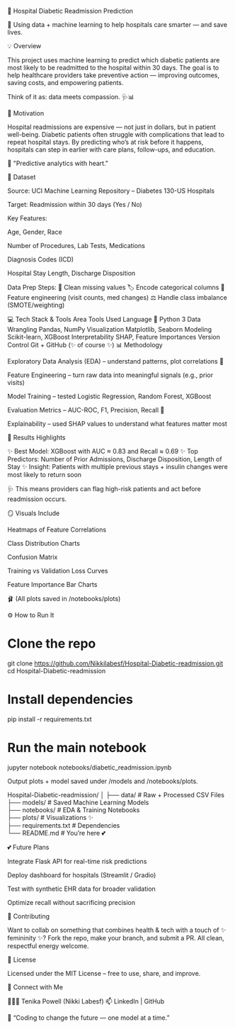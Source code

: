 🌸 Hospital Diabetic Readmission Prediction

💖 Using data + machine learning to help hospitals care smarter — and save lives.



💡 Overview

This project uses machine learning to predict which diabetic patients are most likely to be readmitted to the hospital within 30 days. The goal is to help healthcare providers take preventive action — improving outcomes, saving costs, and empowering patients.

Think of it as: data meets compassion. 🩺📊

🎯 Motivation

Hospital readmissions are expensive — not just in dollars, but in patient well-being. Diabetic patients often struggle with complications that lead to repeat hospital stays.
By predicting who’s at risk before it happens, hospitals can step in earlier with care plans, follow-ups, and education.

💬 "Predictive analytics with heart."

🧬 Dataset

Source: UCI Machine Learning Repository – Diabetes 130-US Hospitals

Target: Readmission within 30 days (Yes / No)

Key Features:

Age, Gender, Race

Number of Procedures, Lab Tests, Medications

Diagnosis Codes (ICD)

Hospital Stay Length, Discharge Disposition

Data Prep Steps:
🧹 Clean missing values
🏷️ Encode categorical columns
🧠 Feature engineering (visit counts, med changes)
⚖️ Handle class imbalance (SMOTE/weighting)

💻 Tech Stack & Tools
Area	Tools Used
Language	🐍 Python 3
Data Wrangling	Pandas, NumPy
Visualization	Matplotlib, Seaborn
Modeling	Scikit-learn, XGBoost
Interpretability	SHAP, Feature Importances
Version Control	Git + GitHub (✨ of course ✨)
📊 Methodology

Exploratory Data Analysis (EDA) – understand patterns, plot correlations 💫

Feature Engineering – turn raw data into meaningful signals (e.g., prior visits)

Model Training – tested Logistic Regression, Random Forest, XGBoost

Evaluation Metrics – AUC-ROC, F1, Precision, Recall 💖

Explainability – used SHAP values to understand what features matter most

🌷 Results Highlights

✨ Best Model: XGBoost with AUC ≈ 0.83 and Recall ≈ 0.69
✨ Top Predictors: Number of Prior Admissions, Discharge Disposition, Length of Stay
✨ Insight: Patients with multiple previous stays + insulin changes were most likely to return soon

🩺 This means providers can flag high-risk patients and act before readmission occurs.

🪞 Visuals Include

Heatmaps of Feature Correlations

Class Distribution Charts

Confusion Matrix

Training vs Validation Loss Curves

Feature Importance Bar Charts

🩰 (All plots saved in /notebooks/plots)

⚙️ How to Run It
# Clone the repo
git clone https://github.com/Nikkilabesf/Hospital-Diabetic-readmission.git
cd Hospital-Diabetic-readmission

# Install dependencies
pip install -r requirements.txt

# Run the main notebook
jupyter notebook notebooks/diabetic_readmission.ipynb


Output plots + model saved under /models and /notebooks/plots.




Hospital-Diabetic-readmission/
│
├── data/               # Raw + Processed CSV Files  
├── models/             # Saved Machine Learning Models  
├── notebooks/          # EDA & Training Notebooks  
├── plots/              # Visualizations ✨  
├── requirements.txt    # Dependencies  
└── README.md           # You’re here 💕  



💕 Future Plans

Integrate Flask API for real-time risk predictions

Deploy dashboard for hospitals (Streamlit / Gradio)

Test with synthetic EHR data for broader validation

Optimize recall without sacrificing precision





🤝 Contributing

Want to collab on something that combines health & tech with a touch of ✨ femininity ✨?
Fork the repo, make your branch, and submit a PR. All clean, respectful energy welcome.

📜 License

Licensed under the MIT License – free to use, share, and improve.

💌 Connect with Me

👩🏽‍💻 Tenika Powell (Nikki Labesf)
📫 LinkedIn
 | GitHub

🩷 “Coding to change the future — one model at a time.”

